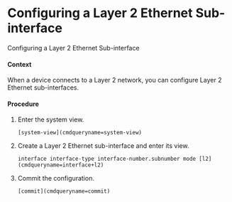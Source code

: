 Configuring a Layer 2 Ethernet Sub-interface
============================================

Configuring a Layer 2 Ethernet Sub-interface

#### Context

When a device connects to a Layer 2 network, you can configure Layer 2 Ethernet sub-interfaces.


#### Procedure

1. Enter the system view.
   
   
   ```
   [system-view](cmdqueryname=system-view)
   ```
2. Create a Layer 2 Ethernet sub-interface and enter its view.
   
   
   ```
   interface interface-type interface-number.subnumber mode [l2](cmdqueryname=interface+l2)
   ```
3. Commit the configuration.
   
   
   ```
   [commit](cmdqueryname=commit)
   ```